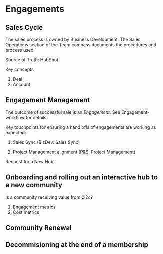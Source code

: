 # Engagements



## Sales Cycle
The sales process is owned by Business Development.  The Sales Operations section of the Team compass documents the procedures and process used.

Source of Truth: HubSpot

Key concepts
1. Deal
2. Account


## Engagement Management
The outcome of successful sale is an *Engagement*. See Engagement-workflow for details

Key touchpoints for ensuring a hand offs of engagements are working as expected:

1. Sales Sync (BizDev: Sales Sync)

2. Project Management alignment (P&S: Project Management)

Request for a New Hub

## Onboarding and rolling out an interactive hub to a new community

Is a community receiving value from 2i2c?
1. Engagement metrics
2. Cost metrics

## Community Renewal

## Decommisioning at the end of a membership





